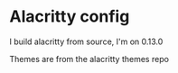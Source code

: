 # Alacritty config

I build alacritty from source, I'm on 0.13.0

Themes are from the alacritty themes repo
